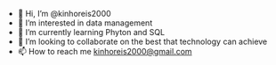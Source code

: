 - 👋 Hi, I’m @kinhoreis2000
- 👀 I’m interested in data management 
- 🌱 I’m currently learning Phyton and SQL
- 💞️ I’m looking to collaborate on the best that technology can achieve
- 📫 How to reach me kinhoreis2000@gmail.com

<!---
kinhoreis2000/kinhoreis2000 is a ✨ special ✨ repository because its `README.md` (this file) appears on your GitHub profile.
You can click the Preview link to take a look at your changes.
--->
